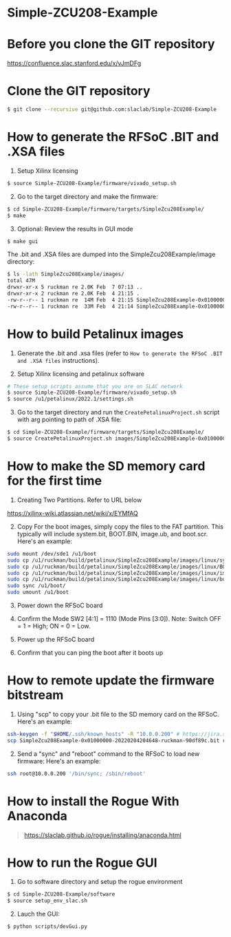 # Simple-ZCU208-Example

<!--- ######################################################## -->

# Before you clone the GIT repository

https://confluence.slac.stanford.edu/x/vJmDFg

<!--- ######################################################## -->

# Clone the GIT repository

```bash
$ git clone --recursive git@github.com:slaclab/Simple-ZCU208-Example
```

<!--- ######################################################## -->

# How to generate the RFSoC .BIT and .XSA files

1) Setup Xilinx licensing

```bash
$ source Simple-ZCU208-Example/firmware/vivado_setup.sh
```

2) Go to the target directory and make the firmware:

```bash
$ cd Simple-ZCU208-Example/firmware/targets/SimpleZcu208Example/
$ make
```

3) Optional: Review the results in GUI mode

```bash
$ make gui
```

The .bit and .XSA files are dumped into the SimpleZcu208Example/image directory:

```bash
$ ls -lath SimpleZcu208Example/images/
total 47M
drwxr-xr-x 5 ruckman re 2.0K Feb  7 07:13 ..
drwxr-xr-x 2 ruckman re 2.0K Feb  4 21:15 .
-rw-r--r-- 1 ruckman re  14M Feb  4 21:15 SimpleZcu208Example-0x01000000-20220204204648-ruckman-90df89c.xsa
-rw-r--r-- 1 ruckman re  33M Feb  4 21:14 SimpleZcu208Example-0x01000000-20220204204648-ruckman-90df89c.bit
```

<!--- ######################################################## -->

# How to build Petalinux images

1) Generate the .bit and .xsa files (refer to `How to generate the RFSoC .BIT and .XSA files` instructions).

2) Setup Xilinx licensing and petalinux software

```bash
# These setup scripts assume that you are on SLAC network
$ source Simple-ZCU208-Example/firmware/vivado_setup.sh
$ source /u1/petalinux/2022.1/settings.sh
```

3) Go to the target directory and run the `CreatePetalinuxProject.sh` script with arg pointing to path of .XSA file:

```bash
$ cd Simple-ZCU208-Example/firmware/targets/SimpleZcu208Example/
$ source CreatePetalinuxProject.sh images/SimpleZcu208Example-0x01000000-20220204204648-ruckman-90df89c.xsa
```

<!--- ######################################################## -->

# How to make the SD memory card for the first time

1) Creating Two Partitions.  Refer to URL below

https://xilinx-wiki.atlassian.net/wiki/x/EYMfAQ

2) Copy For the boot images, simply copy the files to the FAT partition.
This typically will include system.bit, BOOT.BIN, image.ub, and boot.scr.  Here's an example:

```bash
sudo mount /dev/sde1 /u1/boot
sudo cp /u1/ruckman/build/petalinux/SimpleZcu208Example/images/linux/system.bit /u1/boot/.
sudo cp /u1/ruckman/build/petalinux/SimpleZcu208Example/images/linux/BOOT.BIN   /u1/boot/.
sudo cp /u1/ruckman/build/petalinux/SimpleZcu208Example/images/linux/image.ub   /u1/boot/.
sudo cp /u1/ruckman/build/petalinux/SimpleZcu208Example/images/linux/boot.scr   /u1/boot/.
sudo sync /u1/boot/
sudo umount /u1/boot
```
3) Power down the RFSoC board

4) Confirm the Mode SW2 [4:1] = 1110 (Mode Pins [3:0]). Note: Switch OFF = 1 = High; ON = 0 = Low.

5) Power up the RFSoC board

6) Confirm that you can ping the boot after it boots up

<!--- ######################################################## -->

# How to remote update the firmware bitstream

1) Using "scp" to copy your .bit file to the SD memory card on the RFSoC.  Here's an example:


```bash
ssh-keygen -f "$HOME/.ssh/known_hosts" -R "10.0.0.200" # https://jira.slac.stanford.edu/browse/ESRFOC-54
scp SimpleZcu208Example-0x01000000-20220204204648-ruckman-90df89c.bit root@10.0.0.200:/media/sd-mmcblk0p1/system.bit
```

2) Send a "sync" and "reboot" command to the RFSoC to load new firmware:  Here's an example:

```bash
ssh root@10.0.0.200 '/bin/sync; /sbin/reboot'
```

<!--- ######################################################## -->

# How to install the Rogue With Anaconda

> https://slaclab.github.io/rogue/installing/anaconda.html

<!--- ######################################################## -->

# How to run the Rogue GUI

1) Go to software directory and setup the rogue environment

```bash
$ cd Simple-ZCU208-Example/software
$ source setup_env_slac.sh
```

2) Lauch the GUI:

```bash
$ python scripts/devGui.py
```

<!--- ######################################################## -->
